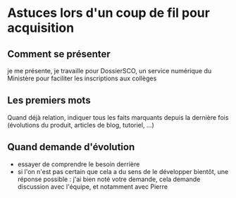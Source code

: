 # Astuces lors d'un coup de fil pour acquisition

## Comment se présenter

je me présente, je travaille pour DossierSCO, un service numérique du Ministère pour faciliter les inscriptions aux collèges

## Les premiers mots

Quand déjà relation, indiquer tous les faits marquants depuis la dernière fois (évolutions du produit, articles de blog, tutoriel, ...)

## Quand demande d'évolution

- essayer de comprendre le besoin derrière
- si l'on n'est pas certain que cela a du sens de le développer bientôt, une réponse possible : j'ai bien noté votre demande, cela demande discussion avec l'équipe, et notamment avec Pierre
